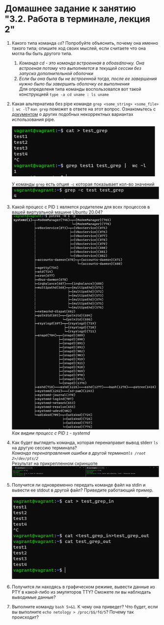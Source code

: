 # Домашнее задание к занятию "3.2. Работа в терминале, лекция 2"
1. Какого типа команда `cd`? Попробуйте объяснить, почему она именно такого типа; опишите ход своих мыслей, если считаете что она могла бы быть другого типа.
   1. *Команда cd - это команда встроенная в обоasdлочку. Она встроеная потому что выполняется в текущей сессии без запуска дополнительной оболочки*
   2. *Если бы она была бы не встроенной тогда, после ее завершения нужно было бы завершить оболочку ее выполнения* <br> Для определеня типа команды воспользовался вот такой конструкцией `type -a cd uname : ls uname`
2. Какая альтернатива без pipe команде `grep <some_string> <some_file> | wc -l`? `man grep` поможет в ответе на этот вопрос. Ознакомьтесь с [документом](http://www.smallo.ruhr.de/award.html) о других подобных некорректных вариантах использования pipe.

   ![](img/2_1.png)

   У команды `grep` есть опция `-c` которая показывает кол-во значений
![](img/2_2.png)
1. Какой процесс с PID `1` является родителем для всех процессов в вашей виртуальной машине Ubuntu 20.04?
![](img/3.png)
*Как видим процесс с PID `1` - systemd*
4. Как будет выглядеть команда, которая перенаправит вывод stderr `ls` на другую сессию терминала?</br>*Команда перенаправления ошибки в другой терминал`ls /root 2>/dev/pts/2`*
</br> Результат на прикрепленном скриншоте
![](img/4.png)
5. Получится ли одновременно передать команде файл на stdin и вывести ее stdout в другой файл? Приведите работающий пример.

   ![](img/5.png)
6. Получится ли находясь в графическом режиме, вывести данные из PTY в какой-либо из эмуляторов TTY? Сможете ли вы наблюдать выводимые данные?

8. Выполните команду `bash 5>&1`. К чему она приведет? Что будет, если вы выполните `echo netology > /proc/$$/fd/5`? Почему так происходит?
